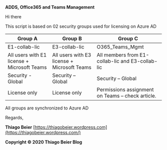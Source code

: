**ADDS, Office365 and Teams Management**

Hi there

This script is based on 02 security groups used for licensing on Azure AD

| Group A                                     | Group B                                     | Group C                                          |
|---------------------------------------------|---------------------------------------------|--------------------------------------------------|
| E1-collab-lic                               | E3-collab-lic                               | O365_Teams_Mgmt                                  |
| All users with E1 license + Microsoft Teams | All users with E3 license + Microsoft Teams | All members from E1-collab-lic and E3-collab-lic |
| Security - Global                           | Security – Global                           | Security – Global                                |
| License only                                | License only                                | Permissions assignment on Teams – check article. |

All groups are synchronized to Azure AD

Regards,

**Thiago
Beier** [https://thiagobeier.wordpress.com](https://thiagobeier.wordpress.com/)

**Copyright © 2020 Thiago Beier Blog**
